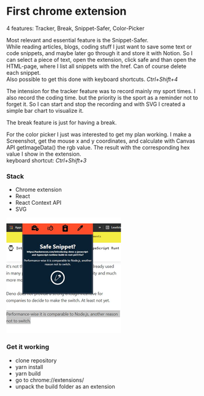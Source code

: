 # First chrome extension

4 features: Tracker, Break, Snippet-Safer, Color-Picker

Most relevant and essential feature is the Snippet-Safer.\
While reading articles, blogs, coding stuff I just want to save some text or code snippets,
and maybe later go through it and store it with Notion. So I can select a piece of text, open the extension, click safe and
than open the HTML-page, where I list all snippets with the href.
Can of course delete each snippet.\
Also possible to get this done with keyboard shortcuts. _Ctrl+Shift+4_

The intension for the tracker feature was to record mainly my sport times.
I also record the coding time. but the priority is the sport as a reminder not to forget it.
So I can start and stop the recording and with SVG I created a simple bar chart to visualize it.

The break feature is just for having a break.

For the color picker I just was interested to get my plan working.
I make a Screenshot, get the mouse x and y coordinates, and calculate with Canvas API getImageData() the rgb value. The result with the corresponding hex value I show in the extension.\
keyboard shortcut: _Ctrl+Shift+3_

### Stack

-   Chrome extension
-   React
-   React Context API
-   SVG

![Chrome Extension Gif](preview.gif)

### Get it working

-   clone repository
-   yarn install
-   yarn build
-   go to chrome://extensions/
-   unpack the build folder as an extension
